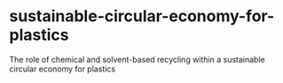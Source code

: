 # sustainable-circular-economy-for-plastics
The role of chemical and solvent-based recycling within a sustainable circular economy for plastics

